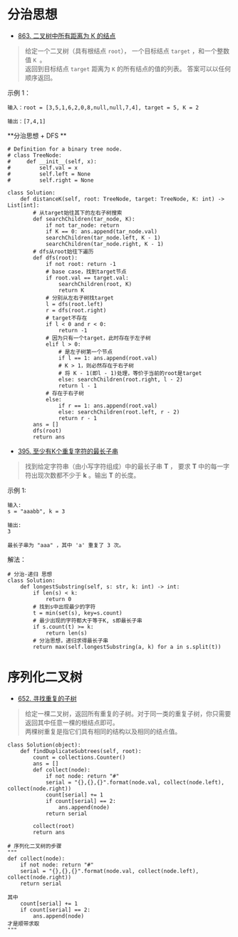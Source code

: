 # 分治思想
- [863. 二叉树中所有距离为 K 的结点](https://leetcode-cn.com/problems/all-nodes-distance-k-in-binary-tree/)
>给定一个二叉树（具有根结点 `root`）， 一个目标结点 `target` ，和一个整数值 `K `。       
> 返回到目标结点 `target` 距离为 `K` 的所有结点的值的列表。 答案可以以任何顺序返回。

示例 1：
```shell
输入：root = [3,5,1,6,2,0,8,null,null,7,4], target = 5, K = 2

输出：[7,4,1]
```

**分治思想 + DFS **
```python3
# Definition for a binary tree node.
# class TreeNode:
#     def __init__(self, x):
#         self.val = x
#         self.left = None
#         self.right = None

class Solution:
    def distanceK(self, root: TreeNode, target: TreeNode, K: int) -> List[int]:
        # 从target始往其下的左右子树搜索
        def searchChildren(tar_node, K):
            if not tar_node: return
            if K == 0: ans.append(tar_node.val)
            searchChildren(tar_node.left, K - 1)
            searchChildren(tar_node.right, K - 1)
        # dfs从root始往下遍历
        def dfs(root):
            if not root: return -1
            # base case，找到target节点
            if root.val == target.val:
                searchChildren(root, K)
                return K
            # 分别从左右子树找target
            l = dfs(root.left)
            r = dfs(root.right)
            # target不存在
            if l < 0 and r < 0:
                return -1
            # 因为只有一个target，此时存在于左子树
            elif l > 0:
                # 是左子树第一个节点
                if l == 1: ans.append(root.val)
                # K > 1，则必然存在于右子树
                # 将 K - 1(即l - 1)处理，等价于当前的root是target
                else: searchChildren(root.right, l - 2)
                return l - 1
            # 存在于右子树
            else:
                if r == 1: ans.append(root.val)
                else: searchChildren(root.left, r - 2)
                return r - 1
        ans = []
        dfs(root)
        return ans
```

- [395. 至少有K个重复字符的最长子串](https://leetcode-cn.com/problems/longest-substring-with-at-least-k-repeating-characters/)
> 找到给定字符串（由小写字符组成）中的最长子串 **T** ， 要求 **T** 中的每一字符出现次数都不少于 **k** 。输出 **T** 的长度。

示例 1:
```
输入:
s = "aaabb", k = 3

输出:
3

最长子串为 "aaa" ，其中 'a' 重复了 3 次。
```
解法：
```python3
# 分治-递归 思想
class Solution:
    def longestSubstring(self, s: str, k: int) -> int:
        if len(s) < k:
            return 0
        # 找到s中出现最少的字符
        t = min(set(s), key=s.count)
        # 最少出现的字符都大于等于K, s即最长子串
        if s.count(t) >= k:
            return len(s)
        # 分治思想，递归求得最长子串
        return max(self.longestSubstring(a, k) for a in s.split(t))
```

# 序列化二叉树
- [652. 寻找重复的子树](https://leetcode-cn.com/problems/find-duplicate-subtrees/)
> 给定一棵二叉树，返回所有重复的子树。对于同一类的重复子树，你只需要返回其中任意一棵的根结点即可。          
两棵树重复是指它们具有相同的结构以及相同的结点值。

```python3
class Solution(object):
    def findDuplicateSubtrees(self, root):
        count = collections.Counter()
        ans = []
        def collect(node):
            if not node: return "#"
            serial = "{},{},{}".format(node.val, collect(node.left), collect(node.right))
            count[serial] += 1
            if count[serial] == 2:
                ans.append(node)
            return serial

        collect(root)
        return ans
        
# 序列化二叉树的步骤
"""
def collect(node):
    if not node: return "#"
    serial = "{},{},{}".format(node.val, collect(node.left), collect(node.right))
    return serial
    
其中
    count[serial] += 1
    if count[serial] == 2:
        ans.append(node)
才是顺带求取
"""
```

